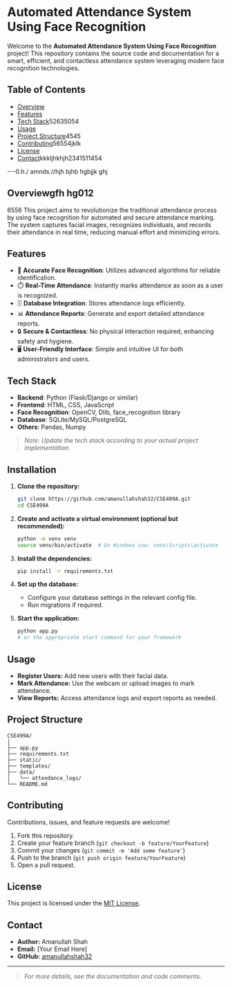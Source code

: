 
# Automated Attendance System Using Face Recognition

Welcome to the **Automated Attendance System Using Face Recognition** project! This repository contains the source code and documentation for a smart, efficient, and contactless attendance system leveraging modern face recognition technologies.

## Table of Contents

- [Overview](#overview)
- [Features](#features)
- [Tech Stack](#tech-stack)52635054
- [Usage](#usage)
- [Project Structure](#project-structure)4545
- [Contributing](#contributing)56554jklk
- [License](#license)
- [Contact](#contact)kkkljhkhjh2341511454

---0.h./ amnds.//hjh bjhb hgbjjk ghj

## Overviewgfh hg012
6556
This project aims to revolutionize the traditional attendance process by using face recognition for automated and secure attendance marking. The system captures facial images, recognizes individuals, and records their attendance in real time, reducing manual effort and minimizing errors.

## Features

- 🎯 **Accurate Face Recognition**: Utilizes advanced algorithms for reliable identification.
- ⏱️ **Real-Time Attendance**: Instantly marks attendance as soon as a user is recognized.
- 🗄️ **Database Integration**: Stores attendance logs efficiently.
- 📊 **Attendance Reports**: Generate and export detailed attendance reports.
- 🔒 **Secure & Contactless**: No physical interaction required, enhancing safety and hygiene.
- 🖥️ **User-Friendly Interface**: Simple and intuitive UI for both administrators and users.

## Tech Stack

- **Backend**: Python (Flask/Django or similar)
- **Frontend**: HTML, CSS, JavaScript
- **Face Recognition**: OpenCV, Dlib, face_recognition library
- **Database**: SQLite/MySQL/PostgreSQL
- **Others**: Pandas, Numpy

> _Note: Update the tech stack according to your actual project implementation._

## Installation

1. **Clone the repository:**
   ```bash
   git clone https://github.com/amanullahshah32/CSE499A.git
   cd CSE499A
   ```

2. **Create and activate a virtual environment (optional but recommended):**
   ```bash
   python -m venv venv
   source venv/bin/activate  # On Windows use: venv\Scripts\activate
   ```

3. **Install the dependencies:**
   ```bash
   pip install -r requirements.txt
   ```

4. **Set up the database:**
   - Configure your database settings in the relevant config file.
   - Run migrations if required.

5. **Start the application:**
   ```bash
   python app.py
   # or the appropriate start command for your framework
   ```

## Usage

- **Register Users:** Add new users with their facial data.
- **Mark Attendance:** Use the webcam or upload images to mark attendance.
- **View Reports:** Access attendance logs and export reports as needed.

## Project Structure

```
CSE499A/
│
├── app.py
├── requirements.txt
├── static/
├── templates/
├── data/
│   └── attendance_logs/
└── README.md
```

## Contributing

Contributions, issues, and feature requests are welcome!

1. Fork this repository.
2. Create your feature branch (`git checkout -b feature/YourFeature`)
3. Commit your changes (`git commit -m 'Add some feature'`)
4. Push to the branch (`git push origin feature/YourFeature`)
5. Open a pull request.

## License

This project is licensed under the [MIT License](LICENSE).

## Contact

- **Author:** Amanullah Shah
- **Email:** [Your Email Here]
- **GitHub:** [amanullahshah32](https://github.com/amanullahshah32)

---

> _For more details, see the documentation and code comments._
